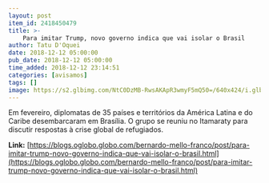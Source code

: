 ```yaml
---
layout: post
item_id: 2418450479
title: >-
    Para imitar Trump, novo governo indica que vai isolar o Brasil
author: Tatu D'Oquei
date: 2018-12-12 05:00:00
pub_date: 2018-12-12 05:00:00
time_added: 2018-12-12 23:14:51
categories: [avisamos]
tags: []
image: https://s2.glbimg.com/NtC0DzMB-RwsAKApR3wmyF5mQ50=/640x424/i.glbimg.com/og/ig/infoglobo1/f/original/2018/11/14/79875423_brasil_-_brasilia_-_bsb_-_pa_-_14-11-2018_-_pa_-_o_presidente_eleito_jair_bolsonaro_anuncia.jpg
---
```


Em fevereiro, diplomatas de 35 países e territórios da América Latina e do Caribe desembarcaram em Brasília. O grupo se reuniu no Itamaraty para discutir respostas à crise global de refugiados.

**Link:** [https://blogs.oglobo.globo.com/bernardo-mello-franco/post/para-imitar-trump-novo-governo-indica-que-vai-isolar-o-brasil.html](https://blogs.oglobo.globo.com/bernardo-mello-franco/post/para-imitar-trump-novo-governo-indica-que-vai-isolar-o-brasil.html)

